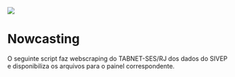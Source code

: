


<!-- badges: start -->
<!-- badges: end -->
![](https://raw.githubusercontent.com/cievs-ses-rj/cievs-ses-rj/main/logo/logo_cievs_v3.png)


# Nowcasting 

O seguinte script faz webscraping do TABNET-SES/RJ dos dados do SIVEP e disponibiliza os arquivos para o painel correspondente.
